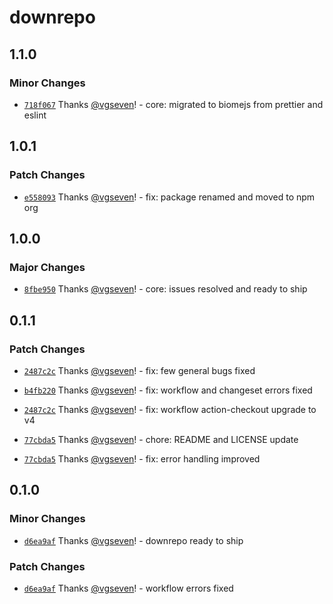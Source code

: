 # downrepo

## 1.1.0

### Minor Changes

- [`718f067`](https://github.com/silver-radium/downrepo/commit/718f06710f45a9c644e3e48022de8eeaae74fa01) Thanks [@vgseven](https://github.com/vgseven)! - core: migrated to biomejs from prettier and eslint

## 1.0.1

### Patch Changes

- [`e558093`](https://github.com/silver-radium/downrepo/commit/e558093fc8d2550358ba4768ab8753ec5bbb815b) Thanks [@vgseven](https://github.com/vgseven)! - fix: package renamed and moved to npm org

## 1.0.0

### Major Changes

- [`8fbe950`](https://github.com/silver-radium/downrepo/commit/8fbe950fdf45b4f10be263bdf44ebfd3a3e33226) Thanks [@vgseven](https://github.com/vgseven)! - core: issues resolved and ready to ship

## 0.1.1

### Patch Changes

- [`2487c2c`](https://github.com/silver-radium/downrepo/commit/2487c2ccb9c2a8753867005ce7bd720c5cc38768) Thanks [@vgseven](https://github.com/vgseven)! - fix: few general bugs fixed

- [`b4fb220`](https://github.com/silver-radium/downrepo/commit/b4fb2200816cd94bc06323510cf5a642303e399c) Thanks [@vgseven](https://github.com/vgseven)! - fix: workflow and changeset errors fixed

- [`2487c2c`](https://github.com/silver-radium/downrepo/commit/2487c2ccb9c2a8753867005ce7bd720c5cc38768) Thanks [@vgseven](https://github.com/vgseven)! - fix: workflow action-checkout upgrade to v4

- [`77cbda5`](https://github.com/silver-radium/downrepo/commit/77cbda536c8bd31543202ceef07352642b778b6c) Thanks [@vgseven](https://github.com/vgseven)! - chore: README and LICENSE update

- [`77cbda5`](https://github.com/silver-radium/downrepo/commit/77cbda536c8bd31543202ceef07352642b778b6c) Thanks [@vgseven](https://github.com/vgseven)! - fix: error handling improved

## 0.1.0

### Minor Changes

- [`d6ea9af`](https://github.com/vgseven/downrepo/commit/d6ea9af8e79264259a1dde9925466c1a62f8bac0) Thanks [@vgseven](https://github.com/vgseven)! - downrepo ready to ship

### Patch Changes

- [`d6ea9af`](https://github.com/vgseven/downrepo/commit/d6ea9af8e79264259a1dde9925466c1a62f8bac0) Thanks [@vgseven](https://github.com/vgseven)! - workflow errors fixed
